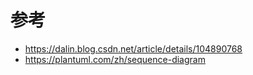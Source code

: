 # 参考

- https://dalin.blog.csdn.net/article/details/104890768
- https://plantuml.com/zh/sequence-diagram
